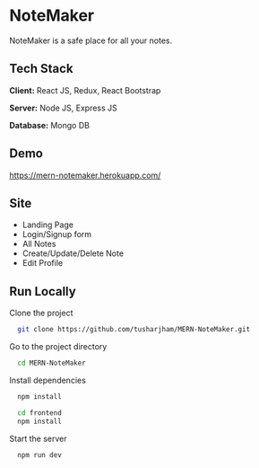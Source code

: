 # NoteMaker

NoteMaker is a safe place for all your notes.

## Tech Stack

**Client:** React JS, Redux, React Bootstrap

**Server:** Node JS, Express JS

**Database:** Mongo DB

## Demo

https://mern-notemaker.herokuapp.com/

## Site

- Landing Page
- Login/Signup form
- All Notes
- Create/Update/Delete Note
- Edit Profile

## Run Locally

Clone the project

```bash
  git clone https://github.com/tusharjham/MERN-NoteMaker.git
```

Go to the project directory

```bash
  cd MERN-NoteMaker
```

Install dependencies

```bash
  npm install
```

```bash
  cd frontend
  npm install
```

Start the server

```bash
  npm run dev
```
